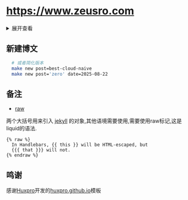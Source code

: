 # https://www.zeusro.com

<details>
<summary>展开查看</summary>
<pre>
<code>
    Code 13 everyday.
</code>
</pre>
</details>

## 新建博文

```bash
  # 或者简化版本
  make new post=best-cloud-naive
  make new post='zero' date=2025-08-22
```

## 备注

- [raw](https://shopify.github.io/liquid/tags/raw/)

两个大括号用来引入 [jekyll](http://jekyllcn.com/) 的对象,其他语境需要使用,需要使用raw标记,这是liquid的语法.

```liquid
{% raw %}
  In Handlebars, {{ this }} will be HTML-escaped, but
  {{{ that }}} will not.
{% endraw %}

```

## 鸣谢

感谢[Huxpro](https://github.com/Huxpro)开发的[huxpro.github.io](https://github.com/Huxpro/huxpro.github.io)模板